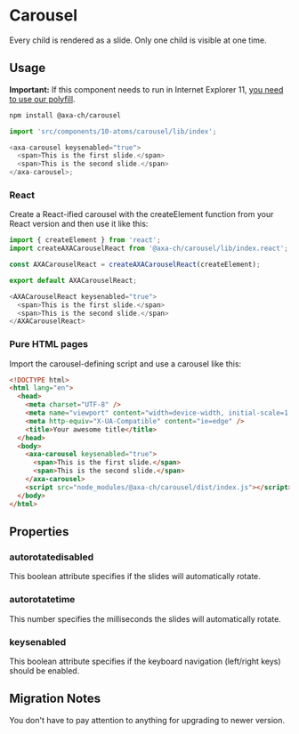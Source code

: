 # Carousel

Every child is rendered as a slide. Only one child is visible at one time.

## Usage

**Important:** If this component needs to run in Internet Explorer 11, [you need to use our polyfill](https://github.com/axa-ch/patterns-library/tree/develop/src/components/05-utils/polyfill).

```bash
npm install @axa-ch/carousel
```

```js
import 'src/components/10-atoms/carousel/lib/index';

<axa-carousel keysenabled="true">
  <span>This is the first slide.</span>
  <span>This is the second slide.</span>
</axa-carousel>;
```

### React

Create a React-ified carousel with the createElement function from your React version and then use it like this:

```js
import { createElement } from 'react';
import createAXACarouselReact from '@axa-ch/carousel/lib/index.react';

const AXACarouselReact = createAXACarouselReact(createElement);

export default AXACarouselReact;
```

```js
<AXACarouselReact keysenabled="true">
  <span>This is the first slide.</span>
  <span>This is the second slide.</span>
</AXACarouselReact>
```

### Pure HTML pages

Import the carousel-defining script and use a carousel like this:

```html
<!DOCTYPE html>
<html lang="en">
  <head>
    <meta charset="UTF-8" />
    <meta name="viewport" content="width=device-width, initial-scale=1.0" />
    <meta http-equiv="X-UA-Compatible" content="ie=edge" />
    <title>Your awesome title</title>
  </head>
  <body>
    <axa-carousel keysenabled="true">
      <span>This is the first slide.</span>
      <span>This is the second slide.</span>
    </axa-carousel>
    <script src="node_modules/@axa-ch/carousel/dist/index.js"></script>
  </body>
</html>
```

## Properties

### autorotatedisabled

This boolean attribute specifies if the slides will automatically rotate.

### autorotatetime

This number specifies the milliseconds the slides will automatically rotate.

### keysenabled

This boolean attribute specifies if the keyboard navigation (left/right keys) should be enabled.

## Migration Notes

You don't have to pay attention to anything for upgrading to newer version.
